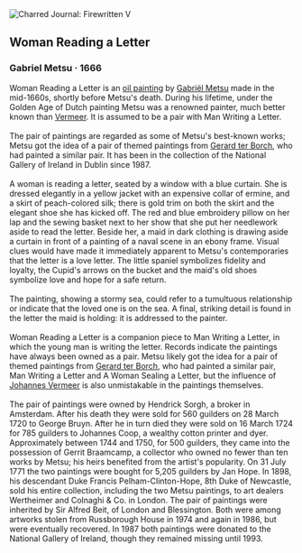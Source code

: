 <div class="artwork-of-the-day">
  <div class="container">
    <div class="img-wrapper">
      <img
        src="https://uploads7.wikiart.org/images/gabriel-metsu/woman-reading-a-letter.jpg!Large.jpg"
        alt="Charred Journal: Firewritten V" />
    </div>
    <div class="artwork-detail">
      <div class="artwork-origin"> 
        <h2 class="artwork-name">Woman Reading a Letter</h2>
        <h3 class="artist">
          Gabriel Metsu
                    ·  1666
        </h3>
      </div>
      <p class="description">
        <span class="artwork-description-text ng-binding" ng-bind-html="viewModel.ArtworkOfTheDay.Description | unsafe">Woman Reading a Letter is an <a target="_blank" href="/en/paintings-by-media/oil-on-sacking">oil painting</a> by <a target="_blank" href="/en/gabriel-metsu">Gabriël Metsu</a> made in the mid-1660s, shortly before Metsu's death. During his lifetime, under the Golden Age of Dutch painting Metsu was a renowned painter, much better known than <a target="_blank" href="/en/johannes-vermeer">Vermeer</a>. It is assumed to be a pair with Man Writing a Letter.
<br>
<br>The pair of paintings are regarded as some of Metsu's best-known works; Metsu got the idea of a pair of themed paintings from <a target="_blank" href="/en/gerard-terborch">Gerard ter Borch</a>, who had painted a similar pair. It has been in the collection of the National Gallery of Ireland in Dublin since 1987.
<br>
<br>A woman is reading a letter, seated by a window with a blue curtain. She is dressed elegantly in a yellow jacket with an expensive collar of ermine, and a skirt of peach-colored silk; there is gold trim on both the skirt and the elegant shoe she has kicked off. The red and blue embroidery pillow on her lap and the sewing basket next to her show that she put her needlework aside to read the letter. Beside her, a maid in dark clothing is drawing aside a curtain in front of a painting of a naval scene in an ebony frame. Visual clues would have made it immediately apparent to Metsu's contemporaries that the letter is a love letter. The little spaniel symbolizes fidelity and loyalty, the Cupid's arrows on the bucket and the maid's old shoes symbolize love and hope for a safe return.
<br>
<br>The painting, showing a stormy sea, could refer to a tumultuous relationship or indicate that the loved one is on the sea. A final, striking detail is found in the letter the maid is holding: it is addressed to the painter.
<br>
<br>Woman Reading a Letter is a companion piece to Man Writing a Letter, in which the young man is writing the letter. Records indicate the paintings have always been owned as a pair. Metsu likely got the idea for a pair of themed paintings from <a target="_blank" href="/en/gerard-terborch">Gerard ter Borch</a>, who had painted a similar pair, Man Writing a Letter and A Woman Sealing a Letter, but the influence of <a target="_blank" href="/en/johannes-vermeer">Johannes Vermeer</a> is also unmistakable in the paintings themselves.
<br>
<br>The pair of paintings were owned by Hendrick Sorgh, a broker in Amsterdam. After his death they were sold for 560&nbsp;guilders on 28 March 1720 to George Bruyn. After he in turn died they were sold on 16 March 1724 for 785&nbsp;guilders to Johannes Coop, a wealthy cotton printer and dyer. Approximately between 1744 and 1750, for 500 guilders, they came into the possession of Gerrit Braamcamp, a collector who owned no fewer than ten works by Metsu; his heirs benefited from the artist's popularity. On 31 July 1771 the two paintings were bought for 5,205&nbsp;guilders by Jan Hope. In 1898, his descendant Duke Francis Pelham-Clinton-Hope, 8th Duke of Newcastle, sold his entire collection, including the two Metsu paintings, to art dealers Wertheimer and Colnaghi &amp; Co. in London. The pair of paintings were inherited by Sir Alfred Beit, of London and Blessington. Both were among artworks stolen from Russborough House in 1974 and again in 1986, but were eventually recovered. In 1987 both paintings were donated to the National Gallery of Ireland, though they remained missing until 1993.</span>
                        <div class="text-shadow-container" ng-show="showShadow" style=""></div>
      </p>
    </div>
  </div>

</div>
